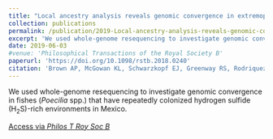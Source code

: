 ```yaml
---
title: "Local ancestry analysis reveals genomic convergence in extremophile fishes"
collection: publications
permalink: /publication/2019-Local-ancestry-analysis-reveals-genomic-convergence-in-extremophile-fishes
excerpt: 'We used whole-genome resequencing to investigate genomic convergence in fishes (*Poecilia* spp.) that have repeatedly colonized hydrogen sulfide (H<sub>2</sub>S)-rich environments in Mexico.'
date: 2019-06-03
#venue: 'Philosophical Transactions of the Royal Society B'
paperurl: 'https://doi.org/10.1098/rstb.2018.0240'
citation: 'Brown AP, McGowan KL, Schwarzkopf EJ, Greenway RS, Rodriquez LA, Tobler M, Kelley JL. (2019) Local ancestry analysis reveals genomic convergence in extremophile fishes. <i>Philosophical Transactions of the Royal Society B</i> 374(1777).'
---
```

We used whole-genome resequencing to investigate genomic convergence in fishes (*Poecilia* spp.) that have repeatedly colonized hydrogen sulfide (H<sub>2</sub>S)-rich environments in Mexico.

[Access via <i>Philos T Roy Soc B</i>](https://royalsocietypublishing.org/doi/10.1098/rstb.2018.0240)
